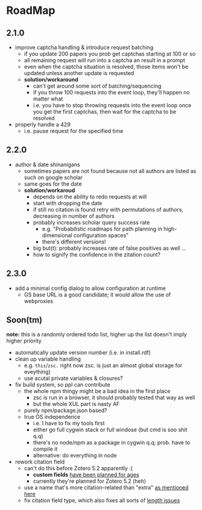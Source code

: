 # RoadMap

## 2.1.0
- improve captcha handling & introduce request batching
    - if you update 200 papers you prob get captchas starting at 100 or so
    - all remaining request will run into a captcha an result in a prompt
    - even when the captcha situation is resolved, those items won't be updated unless another update is requested
    - **solution/workaround**
        - can't get around some sort of batching/sequencing
        - if you throw 100 requests into the event loop, they'll happen no matter what
        - i.e. you have to stop throwing requests into the event loop once you get the first captchas, then wait for the captcha to be resolved
- properly handle a 429
    - i.e. pause request for the specified time

## 2.2.0
- author & date shinanigans
    - sometimes papers are not found because not all authors are listed as such on google scholar
    - same goes for the date
    - **solution/workaroud**
        - depends on the ability to redo requests at will
        - start with dropping the date
        - if still no citation is found retry with permutations of authors, decreasing in number of authors
        - probably increases scholar query success rate
            - e.g. "Probabilistic roadmaps for path planning in high-dimensional configuration spaces"
            - there's different versions!
        - big but(t): probably increases rate of false positives as well …
        - how to signify the confidence in the zitation count?

## 2.3.0
- add a minimal config dialog to allow configuration at runtime
    - GS base URL is a good candidate; it would allow the use of webproxies

## Soon(tm)
**note:** this is a randomly ordered todo list, higher up the list doesn't imply higher priority
- automatically update version number (i.e. in install.rdf)
- clean up variable handling
    - e.g. `this`/`zsc.` right now zsc. is just an almost global storage for eveything)
    - use acutal private variables & closures?
- fix build system, so ppl can contribute
    - the whole npm thingy might be a bad idea in the first place
        - zsc is run in a browser, it should probably tested that way as well
        - but the whole XUL part is nasty AF
    - purely npm/package.json based?
    - true OS independence
        - i.e. I have to fix my tools first
        - either go full cygwin stack or full windose (but cmd is soo shit q.q)
        - there's no node/npm as a package in cygwin q.q; prob. have to compile it
        - alternative: do everything in node
- rework citation field
    - can't do this before Zotero 5.2 apparently :(
        - **custom fields** [have been planned for ages](https://forums.zotero.org/discussion/65301/adding-a-custom-information-field)
        - currently they're planned for Zotero 5.2 (heh)
    - use a name that's more citation-related than "extra" [as mentioned here](https://github.com/beloglazov/zotero-scholar-citations/issues/37)
    - fix citation field type, which also fixes all sorts of [length issues](https://github.com/beloglazov/zotero-scholar-citations/issues/31)
